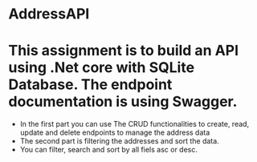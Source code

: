 # AddressAPI
# This assignment is to build an API using .Net core with SQLite Database. The endpoint documentation is using Swagger.
- In the first part you can use The CRUD functionalities to create, read, update and delete endpoints to manage the address data
- The second part is filtering the addresses and sort the data.
- You can filter, search and sort by all fiels asc or desc.
